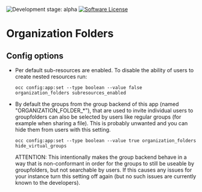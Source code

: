 ![Development stage: alpha](https://img.shields.io/badge/development%20stage-alpha-blue)
[![Software License](https://img.shields.io/badge/license-AGPL-brightgreen.svg)](LICENSE)

# Organization Folders

## Config options
- Per default sub-resources are enabled. To disable the ability of users to create nested resources run:
  ```shell
  occ config:app:set --type boolean --value false organization_folders subresources_enabled
  ```

- By default the groups from the group backend of this app (named "ORGANIZATION_FOLDER_*"), that are used to invite individual users to groupfolders can also be selected by users like regular groups (for example when sharing a file). This is probably unwanted and you can hide them from users with this setting.
  ```shell
  occ config:app:set --type boolean --value true organization_folders hide_virtual_groups
  ```
  ATTENTION: This intentionally makes the group backend behave in a way that is non-conformant in order for the groups to still be useable by groupfolders, but not searchable by users. If this causes any issues for your instance turn this setting off again (but no such issues are currently known to the developers).

